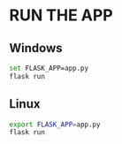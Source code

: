 # RUN THE APP
## Windows
```bash
set FLASK_APP=app.py
flask run
```

## Linux
```bash
export FLASK_APP=app.py
flask run
```